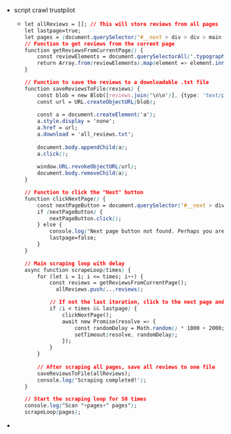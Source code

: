 - script crawl trustpilot
	- ```css
	  let allReviews = []; // This will store reviews from all pages
	  let lastpage=true;
	  let pages = (document.querySelector('#__next > div > div > main > div > div.styles_mainContent__nFxAv > section > div.styles_pagination__6VmQv > nav > a:nth-child(5) > span'))? parseInt( document.querySelector('#__next > div > div > main > div > div.styles_mainContent__nFxAv > section > div.styles_pagination__6VmQv > nav > a:nth-child(5) > span').innerText):3;
	  // Function to get reviews from the current page
	  function getReviewsFromCurrentPage() {
	      const reviewElements = document.querySelectorAll('.typography_body-l__KUYFJ.typography_appearance-default__AAY17.typography_color-black__5LYEn');
	      return Array.from(reviewElements).map(element => element.innerText);
	  }
	  
	  // Function to save the reviews to a downloadable .txt file
	  function saveReviewsToFile(reviews) {
	      const blob = new Blob([reviews.join('\n\n')], {type: 'text/plain;charset=utf-8'});
	      const url = URL.createObjectURL(blob);
	      
	      const a = document.createElement('a');
	      a.style.display = 'none';
	      a.href = url;
	      a.download = 'all_reviews.txt';
	      
	      document.body.appendChild(a);
	      a.click();
	      
	      window.URL.revokeObjectURL(url);
	      document.body.removeChild(a);
	  }
	  
	  // Function to click the "Next" button
	  function clickNextPage() {
	      const nextPageButton = document.querySelector('#__next > div > div > main > div > div.styles_mainContent__nFxAv > section > div.styles_pagination__6VmQv > nav > a.link_internal__7XN06.button_button__T34Lr.button_m__lq0nA.button_appearance-outline__vYcdF.button_squared__21GoE.link_button___108l.pagination-link_next__SDNU4.pagination-link_rel__VElFy');
	      if (nextPageButton) {
	          nextPageButton.click();
	      } else {
	          console.log('Next page button not found. Perhaps you are on the last page.');
	          lastpage=false;
	      }
	  }
	  
	  // Main scraping loop with delay
	  async function scrapeLoop(times) {
	      for (let i = 1; i <= times; i++) {
	          const reviews = getReviewsFromCurrentPage();
	            allReviews.push(...reviews);
	  
	          // If not the last iteration, click to the next page and wait for a bit
	          if (i < times && lastpage) {
	              clickNextPage();
	              await new Promise(resolve => {
	                  const randomDelay = Math.random() * 1000 + 2000;  // delay between 2-3 seconds
	                  setTimeout(resolve, randomDelay);
	              });
	          }
	      }
	      
	      // After scraping all pages, save all reviews to one file
	      saveReviewsToFile(allReviews);
	      console.log('Scraping completed!');
	  }
	  
	  // Start the scraping loop for 50 times
	  console.log("Scan "+pages+" pages");
	  scrapeLoop(pages);
	  ```
-